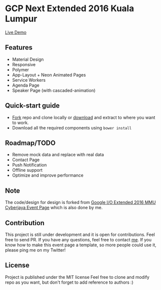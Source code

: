 # GCP Next Extended 2016 Kuala Lumpur
[Live Demo](https://gcpnextkl2016.appspot.com/)

## Features
 - Material Design
 - Responsive
 - Polymer
 - App-Layout + Neon Animated Pages
 - Service Workers
 - Agenda Page
 - Speaker Page (with cascaded-animation)

## Quick-start guide
 - [Fork](https://github.com/limhenry/gcpnextkl2016/fork) repo and clone locally or [download](https://github.com/limhenry/gcpnextkl2016/archive/master.zip) and extract to where you want to work.
 - Download all the required components using `bower install`

## Roadmap/TODO
 - Remove mock data and replace with real data
 - Contact Page
 - Push Notification
 - Offline support
 - Optimize and improve performance

## Note
The code/design for design is forked from [Google I/O Extended 2016 MMU Cyberjaya Event Page](https://github.com/limhenry/io16mmu/) which is also done by me. 

## Contribution
This project is still under development and it is open for contributions. Feel free to send PR. If you have any questions, feel free to contact [me](https://twitter.com/henrylim96). If you know how to make this event page a template, so more people could use it, please ping me on my Twitter!

## License
Project is published under the MIT license Feel free to clone and modify repo as you want, but don't forget to add reference to authors :) 